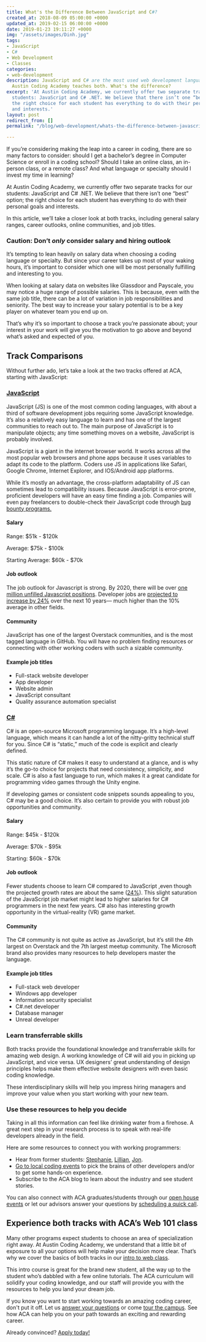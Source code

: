 ```yaml
---
title: What's the Difference Between JavaScript and C#?
created_at: 2018-08-09 05:00:00 +0000
updated_at: 2019-02-15 06:00:00 +0000
date: 2019-01-23 19:11:27 +0000
img: "/assets/images/Dinh.jpg"
tags:
- JavaScript
- C#
- Web Development
- Classes
categories:
- web-development
description: JavaScript and C# are the most used web development languages in Austin.
  Austin Coding Academy teaches both. What's the difference?
excerpt: 'At Austin Coding Academy, we currently offer two separate tracks for our
  students: JavaScript and C# .NET. We believe that there isn’t one “best” option;
  the right choice for each student has everything to do with their personal goals
  and interests.'
layout: post
redirect_from: []
permalink: "/blog/web-development/whats-the-difference-between-javascript-and-csharp"

---
```

If you’re considering making the leap into a career in coding, there are so many factors to consider: should I get a bachelor’s degree in Computer Science or enroll in a coding school? Should I take an online class, an in-person class, or a remote class? And what language or specialty should I invest my time in learning?

At Austin Coding Academy, we currently offer two separate tracks for our students: JavaScript and C# .NET. We believe that there isn’t one “best” option; the right choice for each student has everything to do with their personal goals and interests.

In this article, we’ll take a closer look at both tracks, including general salary ranges, career outlooks, online communities, and job titles.

### Caution: Don’t _only_ consider salary and hiring outlook

It’s tempting to lean heavily on salary data when choosing a coding language or specialty. But since your career takes up most of your waking hours, it’s important to consider which one will be most personally fulfilling and interesting to you.

When looking at salary data on websites like Glassdoor and Payscale, you may notice a huge range of possible salaries. This is because, even with the same job title, there can be a lot of variation in job responsibilities and seniority. The best way to increase your salary potential is to be a key player on whatever team you end up on.

That’s why it’s so important to choose a track you’re passionate about; your interest in your work will give you the motivation to go above and beyond what’s asked and expected of you.

## Track Comparisons

Without further ado, let’s take a look at the two tracks offered at ACA, starting with JavaScript:

### [JavaScript](https://austincodingacademy.com/javascript/)

JavaScript (JS) is one of the most common coding languages, with about a third of software development jobs requiring some JavaScript knowledge. It’s also a relatively easy language to learn and has one of the largest communities to reach out to. The main purpose of JavaScript is to manipulate objects; any time something moves on a website, JavaScript is probably involved.

JavaScript is a giant in the internet browser world. It works across all the most popular web browsers and phone apps because it uses variables to adapt its code to the platform. Coders use JS in applications like Safari, Google Chrome, Internet Explorer, and IOS/Android app platforms.

While it’s mostly an advantage, the cross-platform adaptability of JS can sometimes lead to compatibility issues. Because JavaScript is error-prone, proficient developers will have an easy time finding a job. Companies will even pay freelancers to double-check their JavaScript code through [bug bounty programs.](https://www.bugcrowd.com/bug-bounty-list/)

#### Salary

Range: $51k - $120k

Average: $75k - $100k

Starting Average: $60k - $70k

#### Job outlook

The job outlook for Javascript is strong. By 2020, there will be over [one million unfilled Javascript positions](https://www.wsj.com/articles/computer-programming-is-a-trade-lets-act-like-it-1407109947). Developer jobs are [projected to increase by 24%](https://www.bls.gov/ooh/computer-and-information-technology/software-developers.htm) over the next 10 years— much higher than the 10% average in other fields.

#### Community

JavaScript has one of the largest Overstack communities, and is the most tagged language in GitHub. You will have no problem finding resources or connecting with other working coders with such a sizable community.

#### Example job titles

* Full-stack website developer
* App developer
* Website admin
* JavaScript consultant
* Quality assurance automation specialist

### [**C#**](https://austincodingacademy.com/csharp/)

C# is an open-source Microsoft programming language. It’s a high-level language, which means it can handle a lot of the nitty-gritty technical stuff for you. Since C# is “static,” much of the code is explicit and clearly defined.

This static nature of C# makes it easy to understand at a glance, and is why it’s the go-to choice for projects that need consistency, simplicity, and scale. C# is also a fast language to run, which makes it a great candidate for programming video games through the Unity engine.

If developing games or consistent code snippets sounds appealing to you, C# may be a good choice. It’s also certain to provide you with robust job opportunities and community.

#### Salary

Range: $45k - $120k

Average: $70k - $95k

Starting: $60k - $70k

#### Job outlook

Fewer students choose to learn C# compared to JavaScript ,even though the projected growth rates are about the same ([24%](https://www.bls.gov/ooh/computer-and-information-technology/software-developers.htm)). This slight saturation of the JavaScript job market might lead to higher salaries for C# programmers in the next few years. C# also has interesting growth opportunity in the virtual-reality (VR) game market.

#### Community

The C# community is not quite as active as JavaScript, but it’s still the 4th largest on Overstack and the 7th largest meetup community. The Microsoft brand also provides many resources to help developers master the language.

#### Example job titles

* Full-stack web developer
* Windows app developer
* Information security specialist
* C#.net developer
* Database manager
* Unreal developer

### Learn transferrable skills

Both tracks provide the foundational knowledge and transferrable skills for amazing web design. A working knowledge of C# will aid you in picking up JavaScript, and vice versa. UX designers’ great understanding of design principles helps make them effective website designers with even basic coding knowledge.

These interdisciplinary skills will help you impress hiring managers and improve your value when you start working with your new team.

### Use these resources to help you decide

Taking in all this information can feel like drinking water from a firehose. A great next step in your research process is to speak with real-life developers already in the field.

Here are some resources to connect you with working programmers:

* Hear from former students: [Stephanie](https://blog.austincodingacademy.com/get-to-know-aca-graduate-stephanie-singler), [Lillian](https://blog.austincodingacademy.com/student-highlight-12/19), [Jon](https://blog.austincodingacademy.com/student-project-highlight-jon-gorman).
* [Go to local coding events](https://www.eventbrite.com/o/austin-coding-academy-10937668459) to pick the brains of other developers and/or to get some hands-on experience.
* Subscribe to the ACA blog to learn about the industry and see student stories.

You can also connect with ACA graduates/students through our [open house events](https://www.eventbrite.com/e/austin-coding-academy-open-house-tickets-53310470051) or let our advisors answer your questions by [scheduling a quick call](https://acaappointment.acuityscheduling.com/schedule.php?appointmentType=1406673).

## Experience both tracks with ACA’s Web 101 class

Many other programs expect students to choose an area of specialization right away. At Austin Coding Academy, we understand that a little bit of exposure to all your options will help make your decision more clear. That’s why we cover the basics of both tracks in our [intro to web class](https://austincodingacademy.com/apply/).

This intro course is great for the brand new student, all the way up to the student who’s dabbled with a few online tutorials. The ACA curriculum will solidify your coding knowledge, and our staff will provide you with the resources to help you land your dream job.

If you know you want to start working towards an amazing coding career, don't put it off. Let us [answer your questions](https://acaappointment.acuityscheduling.com/schedule.php?appointmentType=1406673) or come [tour the campus](https://info.austincodingacademy.com/schedule-a-campus-tour). See how ACA can help you on your path towards an exciting and rewarding career.

Already convinced? [Apply today!](https://austincodingacademy.com/apply/)